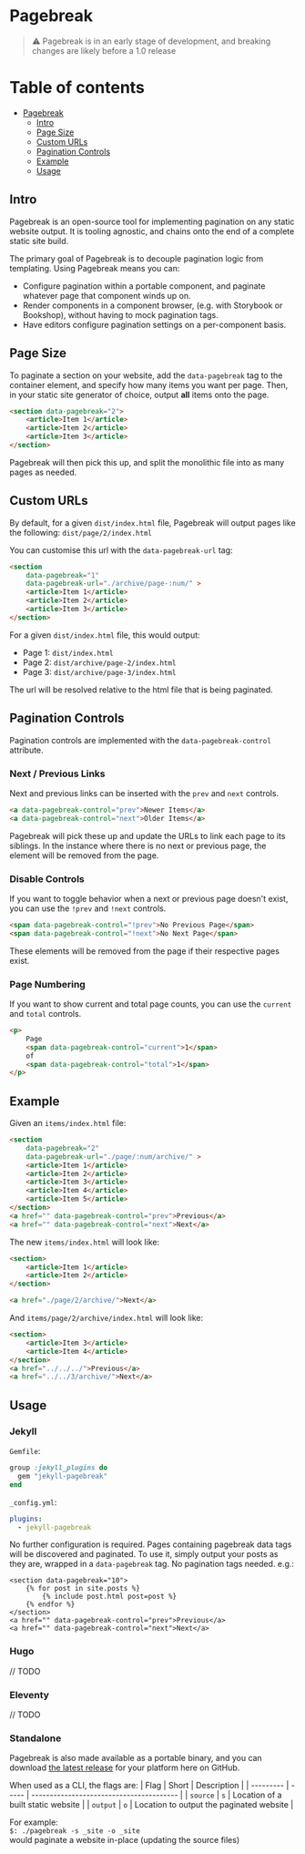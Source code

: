 # Pagebreak

> :warning: Pagebreak is in an early stage of development, and breaking changes are likely before a 1.0 release

# Table of contents

- [Pagebreak](#pagebreak)
  - [Intro](#intro)
  - [Page Size](#page-size)
  - [Custom URLs](#custom-urls)
  - [Pagination Controls](#pagination-controls)
  - [Example](#example)
  - [Usage](#usage)

## Intro

Pagebreak is an open-source tool for implementing pagination on any static website output. It is tooling agnostic, and chains onto the end of a complete static site build.

The primary goal of Pagebreak is to decouple pagination logic from templating. Using Pagebreak means you can:
- Configure pagination within a portable component, and paginate whatever page that component winds up on.
- Render components in a component browser, (e.g. with Storybook or Bookshop), without having to mock pagination tags.
- Have editors configure pagination settings on a per-component basis.

## Page Size

To paginate a section on your website, add the `data-pagebreak` tag to the container element, and specify how many items you want per page. Then, in your static site generator of choice, output **all** items onto the page.

```html
<section data-pagebreak="2">
    <article>Item 1</article>
    <article>Item 2</article>
    <article>Item 3</article>
</section>
```

Pagebreak will then pick this up, and split the monolithic file into as many pages as needed.

## Custom URLs

By default, for a given `dist/index.html` file, Pagebreak will output pages like the following: `dist/page/2/index.html`

You can customise this url with the `data-pagebreak-url` tag:

```html
<section 
    data-pagebreak="1" 
    data-pagebreak-url="./archive/page-:num/" >
    <article>Item 1</article>
    <article>Item 2</article>
    <article>Item 3</article>
</section>
```

For a given `dist/index.html` file, this would output:
- Page 1: `dist/index.html`
- Page 2: `dist/archive/page-2/index.html`
- Page 3: `dist/archive/page-3/index.html`

The url will be resolved relative to the html file that is being paginated.

## Pagination Controls
Pagination controls are implemented with the `data-pagebreak-control` attribute.

### Next / Previous Links
Next and previous links can be inserted with the `prev` and `next` controls.

```html
<a data-pagebreak-control="prev">Newer Items</a>
<a data-pagebreak-control="next">Older Items</a>
```

Pagebreak will pick these up and update the URLs to link each page to its siblings. In the instance where there is no next or previous page, the element will be removed from the page.

### Disable Controls
If you want to toggle behavior when a next or previous page doesn't exist, you can use the `!prev` and `!next` controls.

```html
<span data-pagebreak-control="!prev">No Previous Page</span>
<span data-pagebreak-control="!next">No Next Page</span>
```

These elements will be removed from the page if their respective pages exist. 

### Page Numbering
If you want to show current and total page counts, you can use the `current` and `total` controls.

```html
<p>
    Page 
    <span data-pagebreak-control="current">1</span>
    of
    <span data-pagebreak-control="total">1</span>
</p>
```

## Example

Given an `items/index.html` file:
```html
<section 
    data-pagebreak="2" 
    data-pagebreak-url="./page/:num/archive/" >
    <article>Item 1</article>
    <article>Item 2</article>
    <article>Item 3</article>
    <article>Item 4</article>
    <article>Item 5</article>
</section>
<a href="" data-pagebreak-control="prev">Previous</a>
<a href="" data-pagebreak-control="next">Next</a>
```

The new `items/index.html` will look like:
```html
<section>
    <article>Item 1</article>
    <article>Item 2</article>
</section>

<a href="./page/2/archive/">Next</a>
```

And `items/page/2/archive/index.html` will look like:
```html
<section>
    <article>Item 3</article>
    <article>Item 4</article>
</section>
<a href="../../../">Previous</a>
<a href="../../3/archive/">Next</a>
```

## Usage

### Jekyll
`Gemfile`:
```ruby
group :jekyll_plugins do
  gem "jekyll-pagebreak"
end
```
`_config.yml`:
```yml
plugins:
  - jekyll-pagebreak
```
No further configuration is required. Pages containing pagebreak data tags will be discovered and paginated. To use it, simply output your posts as they are, wrapped in a `data-pagebreak` tag. No pagination tags needed. e.g.:

```liquid
<section data-pagebreak="10">
    {% for post in site.posts %}
        {% include post.html post=post %}
    {% endfor %}
</section>
<a href="" data-pagebreak-control="prev">Previous</a>
<a href="" data-pagebreak-control="next">Next</a>
```

### Hugo
// TODO

### Eleventy
// TODO

### Standalone
Pagebreak is also made available as a portable binary, and you can download [the latest release](https://github.com/CloudCannon/pagebreak/releases/latest) for your platform here on GitHub.

When used as a CLI, the flags are:
| Flag      | Short | Description                              |
| --------- | ----- | ---------------------------------------- |
| `source`  | `s`    | Location of a built static website       |
| `output`  | `o`    | Location to output the paginated website |

For example:  
`$: ./pagebreak -s _site -o _site`  
would paginate a website in-place (updating the source files)